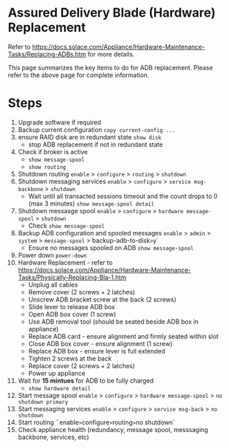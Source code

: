 # Assured Delivery Blade (Hardware) Replacement

Refer to https://docs.solace.com/Appliance/Hardware-Maintenance-Tasks/Replacing-ADBs.htm for more details.

This page summarizes the key items to do for ADB replacement. Please refer to the above page for complete information.

# Steps

1. Upgrade software if required
2. Backup current configuration `copy current-config ...`
3. ensure RAID disk are in redundant state `show disk`
    - stop ADB replacement if not in redundant state
4. Check if broker is active
    - `show message-spool`
	- `show routing`
5. Shutdown routing `enable` > `configure` > `routing` > `shutdown`
6. Shutdown messaging services `enable` > `configure` > `service msg-backbone` > `shutdown`
    - Wait until all transacted sessions timeout and the count drops to 0 (max 3 minutes) `show message-spool detail`
7. Shutdown messasge spool `enable` > `configure` > `hardware message-spool` > `shutdown`
    - Check `show message-spool`
8. Backup ADB configuration and spooled messages `enable` > `admin` > `system` > `message-spool` > backup-adb-to-disk` > `y`
    - Ensure no messages spooled on ADB `show message-spool`
9. Power down `power-down`
10. Hardware Replacement - refer to https://docs.solace.com/Appliance/Hardware-Maintenance-Tasks/Physically-Replacing-Bla-1.htm
    - Unplug all cables
	- Remove cover (2 screws + 2 latches)
	- Unscrew ADB bracket screw at the back (2 screws)
	- Slide lever to release ADB box
	- Open ADB box cover (1 screw)
	- Use ADB removal tool (should be seated beside ADB box in appliance)
	- Replace ADB card - ensure alignment and firmly seated within slot
	- Close ADB box cover - ensure alignment (1 screw)
	- Replace ADB box - ensure lever is full extended
	- Tighten 2 screws at the back
	- Replace cover (2 screws + 2 latches)
	- Power up appliance
11. Wait for **15 mintues** for ADB to be fully charged
    - `show hardware detail`
12. Start message spool `enable` > `configure` > `hardware message-spool` > `no shutdown primary`
13. Start messaging services `enable` > `configure` > `service msg-back` > `no shutdown`
14. Start routing ``enable` > `configure` > `routing` > `no shutdown`
15. Check appliance health (redundancy, message spool, messsaging backbone, services, etc)
	